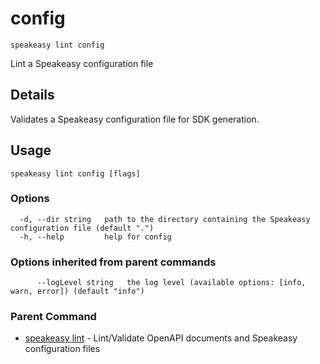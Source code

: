# config  
`speakeasy lint config`  


Lint a Speakeasy configuration file  

## Details

Validates a Speakeasy configuration file for SDK generation.

## Usage

```
speakeasy lint config [flags]
```

### Options

```
  -d, --dir string   path to the directory containing the Speakeasy configuration file (default ".")
  -h, --help         help for config
```

### Options inherited from parent commands

```
      --logLevel string   the log level (available options: [info, warn, error]) (default "info")
```

### Parent Command

* [speakeasy lint](/docs/speakeasy-reference/cli/lint)	 - Lint/Validate OpenAPI documents and Speakeasy configuration files

